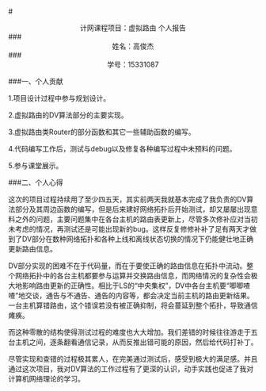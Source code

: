 #<center>计网课程项目：虚拟路由 个人报告</center>
###<center>姓名：高俊杰</center>
###<center>学号：15331087</center>

###一、个人贡献

1.项目设计过程中参与规划设计。

2.虚拟路由的DV算法部分的主要实现。

3.虚拟路由类Router的部分函数和其它一些辅助函数的编写。

4.代码编写工作后，测试与debug以及修复各种编写过程中未预料的问题。

5.参与课堂展示。


###二、个人心得

这次的项目过程持续用了至少四五天，其实前两天我就基本完成了我负责的DV算法部分及其周边函数的编写，但是后来建好网络拓扑后开始测试，却又屡屡出现意料之外的问题，主要问题集中在各台主机的路由表更新上，尽管多次修补应对当初未考虑的情况，再测试还是可能出现新的bug。这样反复修修补补了足有两天才做到了DV部分在数种网络拓扑和各种上线和离线状态切换的情况下仍能健壮地正确更新路由信息。

DV部分实现的困难不在于代码量，而在于要使正确的路由信息在拓扑中流动。整个网络拓扑中的各台主机都要参与运算并交换路由信息，而网络情况的复杂性会极大地影响路由更新的正确性。相比于LS的“中央集权”，DV中各台主机要“唧唧喳喳”地交谈，通告与不通告、通告的内容等，都会决定当前主机的路由更新结果。一台主机算错路由，这个错误若没有被正确抑制，将会蔓延到整个拓扑，导致通信瘫痪。

而这种零散的结构使得测试过程的难度也大大增加。我们差错的时候往往游走于五台主机之间，逐条翻看通信记录，从而反推出错可能的原因，然后给代码打补丁。

尽管实现和查错的过程极其累人，在完美通过测试后，感受到极大的满足感。并且通过这次项目，我对DV算法的工作过程有了更深的认识，动手实践也促进了我对计算机网络理论的学习。